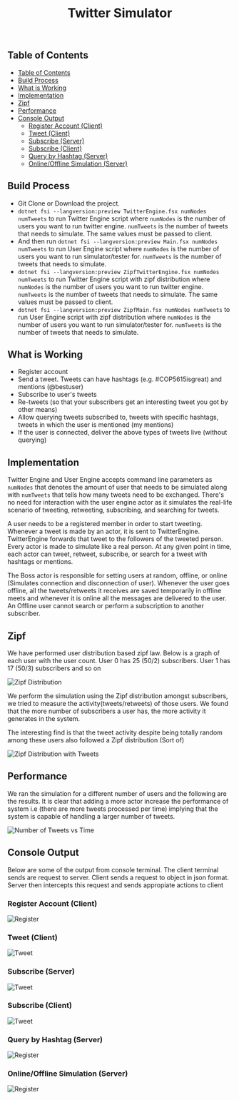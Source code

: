 <h1 align="center"> Twitter Simulator </h1> <br>

## Table of Contents

- [Table of Contents](#table-of-contents)
- [Build Process](#build-process)
- [What is Working](#what-is-working)
- [Implementation](#implementation)
- [Zipf](#zipf)
- [Performance](#performance)
- [Console Output](#console-output)
  - [Register Account (Client)](#register-account-client)
  - [Tweet (Client)](#tweet-client)
  - [Subscribe (Server)](#subscribe-server)
  - [Subscribe (Client)](#subscribe-client)
  - [Query by Hashtag (Server)](#query-by-hashtag-server)
  - [Online/Offline Simulation (Server)](#onlineoffline-simulation-server)

## Build Process

- Git Clone or Download the project.
- `dotnet fsi --langversion:preview TwitterEngine.fsx numNodes numTweets` to run Twitter Engine script where `numNodes` is the number of users you want to run twitter engine. `numTweets` is the number of tweets that needs to simulate. The same values must be passed to client.
- And then run `dotnet fsi --langversion:preview Main.fsx numNodes numTweets` to run User Engine script where `numNodes` is the number of users you want to run simulator/tester for. `numTweets` is the number of tweets that needs to simulate.
- `dotnet fsi --langversion:preview ZipfTwitterEngine.fsx numNodes numTweets` to run Twitter Engine script with zipf distribution where `numNodes` is the number of users you want to run twitter engine. `numTweets` is the number of tweets that needs to simulate. The same values must be passed to client.
- `dotnet fsi --langversion:preview ZipfMain.fsx numNodes numTweets` to run User Engine script with zipf distribution where `numNodes` is the number of users you want to run simulator/tester for. `numTweets` is the number of tweets that needs to simulate.

## What is Working

- Register account
- Send a tweet. Tweets can have hashtags (e.g. #COP5615isgreat) and mentions (@bestuser)
- Subscribe to user's tweets
- Re-tweets (so that your subscribers get an interesting tweet you got by other means)
- Allow querying tweets subscribed to, tweets with specific hashtags, tweets in which the user is mentioned (my mentions)
- If the user is connected, deliver the above types of tweets live (without querying)

## Implementation

Twitter Engine and User Engine accepts command line parameters as `numNodes` that denotes the amount of user that needs to be simulated along with `numTweets` that tells how many tweets need to be exchanged. There's no need for interaction with the user engine actor as it simulates the real-life scenario of tweeting, retweeting, subscribing, and searching for tweets.

A user needs to be a registered member in order to start tweeting. Whenever a tweet is made by an actor, it is sent to TwitterEngine. TwitterEngine forwards that tweet to the followers of the tweeted person. Every actor is made to simulate like a real person. At any given point in time, each actor can tweet, retweet, subscribe, or search for a tweet with hashtags or mentions.

The Boss actor is responsible for setting users at random, offline, or online (Simulates connection and disconnection of user). Whenever the user goes offline, all the tweets/retweets it receives are saved temporarily in offline meets and whenever it is online all the messages are delivered to the user. An Offline user cannot search or perform a subscription to another subscriber.
## Zipf

We have performed user distribution based zipf law. Below is a graph of each user with the user count. User 0 has 25 (50/2) subscribers. User 1 has 17 (50/3) subscribers and so on

![Zipf Distribution](./docs/zipfsub.png)

We perform the simulation using the Zipf distribution amongst subscribers, we tried to measure the activity(tweets/retweets) of those users. We found that the more number of subscribers a user has, the more activity it generates in the system.

The interesting find is that the tweet activity despite being totally random among these users also followed a Zipf distribution (Sort of)

![Zipf Distribution with Tweets](./docs/zipf.png)
## Performance

We ran the simulation for a different number of users and the following are the results. It is clear that adding a more actor increase the performance of system i.e (there are more tweets processed per time) implying that the system is capable of handling a larger number of tweets.

![Number of Tweets vs Time](./docs/number_tweets_time.png)

## Console Output

Below are some of the output from console terminal. The client terminal sends are request to server. Client sends a request to object in json format. Server then intercepts this request and sends appropiate actions to client

### Register Account (Client)

![Register](./docs/register.png)

### Tweet (Client)

![Tweet](./docs/tweet.png)

### Subscribe (Server)

![Tweet](./docs/subscribe.png)

### Subscribe (Client)

![Tweet](./docs/client_subs.png)

### Query by Hashtag (Server)

![Register](./docs/serverQuery.png)

### Online/Offline Simulation (Server)

![Register](./docs/onoff.png)
